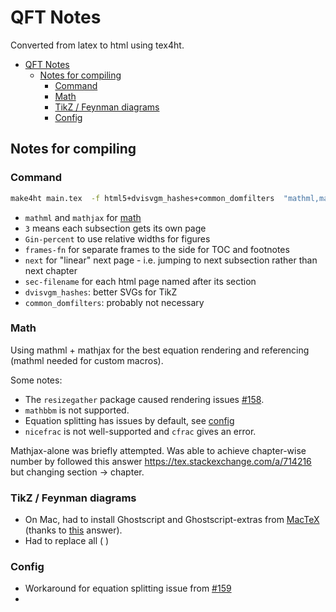 # QFT Notes

Converted from latex to html using tex4ht.

- [QFT Notes](#qft-notes)
  - [Notes for compiling](#notes-for-compiling)
    - [Command](#command)
    - [Math](#math)
    - [TikZ / Feynman diagrams](#tikz--feynman-diagrams)
    - [Config](#config)


## Notes for compiling

### Command

```bash
make4ht main.tex  -f html5+dvisvgm_hashes+common_domfilters  "mathml,mathjax,3,Gin-percent,frames-fn,next,sec-filename" -c config.cfg
```

 - `mathml` and `mathjax` for [math](#math)
 - `3` means each subsection gets its own page
 - `Gin-percent` to use relative widths for figures
 - `frames-fn` for separate frames to the side for TOC and footnotes
 - `next` for "linear" next page - i.e. jumping to next subsection rather than next chapter
 - `sec-filename` for each html page named after its section
 - `dvisvgm_hashes`: better SVGs for TikZ
 - `common_domfilters`: probably not necessary

### Math

Using mathml + mathjax for the best equation rendering and referencing (mathml needed for custom macros).

Some notes:

 - The `resizegather` package caused rendering issues [#158](https://github.com/michal-h21/make4ht/issues/158).
 - `mathbbm` is not supported.
 - Equation splitting has issues by default, see [config](#config)
 - `nicefrac` is not well-supported and `cfrac` gives an error.


Mathjax-alone was briefly attempted. Was able to achieve chapter-wise number by followed this answer https://tex.stackexchange.com/a/714216 but changing section $\rightarrow$ chapter.

### TikZ / Feynman diagrams

 - On Mac, had to install Ghostscript and Ghostscript-extras from [MacTeX](https://www.tug.org/mactex/morepackages.html) (thanks to [this](https://tex.stackexchange.com/a/716651/361983) answer).
 - Had to replace all \( \)

### Config

 - Workaround for equation splitting issue from [#159](https://github.com/michal-h21/make4ht/issues/159)
 - 